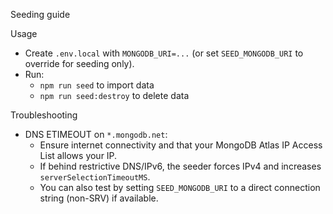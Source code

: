 Seeding guide

Usage
- Create `.env.local` with `MONGODB_URI=...` (or set `SEED_MONGODB_URI` to override for seeding only).
- Run:
  - `npm run seed` to import data
  - `npm run seed:destroy` to delete data

Troubleshooting
- DNS ETIMEOUT on `*.mongodb.net`:
  - Ensure internet connectivity and that your MongoDB Atlas IP Access List allows your IP.
  - If behind restrictive DNS/IPv6, the seeder forces IPv4 and increases `serverSelectionTimeoutMS`.
  - You can also test by setting `SEED_MONGODB_URI` to a direct connection string (non-SRV) if available.
